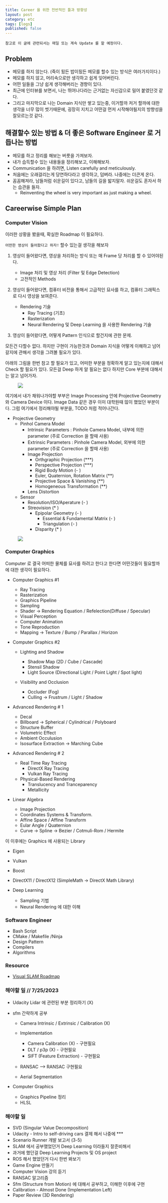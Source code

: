 ```yaml
---
title: Career 을 위한 전반적인 틀과 방향성
layout: post
category: etc
tags: [logs]
published: false
---
```


`참고로 이 글에 관련되서는 매일 또는 계속 Update 를 할 예정이다.`

## Problem

- 메모를 하지 않는다. (죽이 됬든 밥이됬든 메모를 할수 있는 방식은 여러가지이다.)
- 메모를 하지 않고, 머리속으로만 생각하고 쉽게 잊어버린다.
- 어떤 일들을 그냥 쉽게 생각해버리는 경향이 있다.
- 최근에 인터뷰를 보면서, 나는 뛰어나다라는 근거없는 자신감으로 밀어 붙였던것 같다.
- 그리고 마지막으로 나는 Domain 지식만 쌓고 있는중, 이거할까 저거 할까에 대한 생각을 너무 많이 썻기때문에, 굉장히 지치고 어떤걸 먼저 시작해야될지의 방향성을 잘모르는것 같다.

## 해결할수 있는 방법 & 더 좋은 Software Engineer 로 거듭나는 방법

- 메모를 하고 정리를 해보는 버릇을 가져보자.
- 내가 습득할수 있는 내용들을 정리해보고, 이해해보자.
- Communication 을 하려면, Listen carefully and meticulously.
- 처음에는 오래걸리는게 당연하다라고 생각하고, 덤벼라. 나중에는 더큰게 온다.
- 꼼꼼해져라, 남들처럼 쉬운길이 있다고, 남들의 길을 밟지말자. 쉬운길도 혼자서 하는 습관을 들자.
  - Reinventing the wheel is very important as just making a wheel.

## Careerwise Simple Plan

### Computer Vision

이러한 상황을 봤을때, 확실한 Roadmap 이 필요하다.

`어떤한 영상이 들어왔다고 하자!` 할수 있는걸 생각을 해보자

1. 영상이 들어왔다면, 영상을 처리하는 방식 또는 매 Frame 당 처리를 할 수 있어야된다.
   - Image 처리 및 영상 처리 (Filter 및 Edge Detection)
   - 고전적인 Methods

2. 영상이 들어왔다면, 컴퓨터 비전을 통해서 고급적인 묘사를 하고, 컴퓨터 그래픽스로 다시 영상을 보여준다.
   - Rendering 기술
     - Ray Tracing (기초)
     - Rasterization
     - Neural Rendering 및 Deep Learning 을 사용한 Rendering 기술

3. 영상이 들어왔다면, 어떻게 Pattern 인식으로 할건지에 관한 문제.

모든건 다할수 없다. 하지만 구현이 가능한것과 Domain 지식을 어떻게 이해하고 넘어갈지에 관해서 생각을 그려볼 필요가 있다.

아래의 그림을 한번 참고 할 필요가 있고, 어떠한 부분을 정확하게 알고 있는지에 대해서 Check 할 필요가 있다. 모든걸 Deep 하게 알 필요는 없다 하지만 Core 부분에 대해서는 알고 넘어가자.

<figure>
  <img src = "../../../assets/img/photo/6-21-2023/beginner.png">
</figure>

여기에서 내가 채워나가야할 부부은 Image Processing 안에 Projective Geometry 와 Camera Device 이다. Image Data 같은 경우 이미 대학원때 많이 했었던 부분이다. 그럼 여기에서 정리해야될 부분을, TODO 처럼 적어나간다.

- Projective Geometry
  - Pinhol Camera Model
    - Intrinsic Parameters : Pinhole Camera Model, 내부에 의한 parameter (주로 Correction 을 할때 사용)
    - Extrinsic Parameters : Pinhole Camera Model, 외부에 의한 parameter (주로 Correction 을 할때 사용)
    - Image Projection
      - Orthgraphic Projection              (***)
      - Perspective Projection              (***)
      - Rigid Body Motion                   (- )
      - Euler, Quaternion, Rotation Matrix  (**)
      - Projective Space & Vanishing        (**)
      - Homogeneous Transformation          (**)
    - Lens Distortion
  - Sensor
    - Resolution/ISO/Aperature              (- )
    - Streovision                           (* )
      - Epipolar Geometry                   (- )
        - Essential & Fundamental Matrix    (- )
        - Triangulation                     (- )
      - Disparity                           (* )

<figure>
  <img src = "../../../assets/img/photo/6-21-2023/getting-familiar.png">
</figure>

### Computer Graphics

Computer 로 결국 어떠한 물체를 묘사를 하려고 한다고 한다면 어떤것들이 필요할까에 대한 생각이 필요하다.

- Computer Graphics #1
  - Ray Tracing
  - Rasterization
  - Graphics Pipeline
  - Sampling
  - Shader -> Rendering Equation / Refelection(Diffuse / Specular)
  - Visual Perception
  - Computer Animation
  - Tone Reproduction
  - Mapping -> Texture / Bump / Parallax / Horizon

- Computer Graphics #2
  - Lighting and Shadow
    - Shadow Map (2D / Cube / Cascade)
    - Stensil Shadow
    - Light Source (Directional Light / Point Light / Spot light)

  - Visibility and Occlusion
    - Occluder (Fog)
    - Culling -> Frustrum / Light / Shadow

- Advanced Rendering # 1
  - Decal
  - Billboard -> Spherical / Cylindrical / Polyboard
  - Structure Buffer
  - Volumetric Effect
  - Ambient Occulusion
  - Isosurface Extraction -> Marching Cube

- Advanced Rendering # 2
  - Real Time Ray Tracing
    - DirectX Ray Tracing
    - Vulkan Ray Tracing
  - Physical-Based Rendering
    - Translucency and Tranceparency
    - Metallicity

- Linear Algebra
  - Image Projection
  - Coordinates Systems & Transform.
  - Affine Space / Affine Transform
  - Eular Angle / Quaternion
  - Curve -> Spline -> Bezier / Cotmuli-Rom / Hermite

이 이후에는 Graphics 에 사용되는 Library

- Eigen
- Vulkan
- Boost
- DirectX11 / DirectX12 (SimpleMath -> DirectX Math Library)

- Deep Learning
  - Sampling 기법
  - Neural Rendering 에 대한 이해

### Software Engineer

- Bash Script
- CMake / Makefile /Ninja
- Design Pattern
- Compilers
- Algorithms

### Resource
- [Visual SLAM Roadmap](https://github.com/changh95/visual-slam-roadmap/tree/main)

### 해야할 일 // 7/25/2023
- Udacity Lidar 에 관련된 부분 정리하기 (X)
- sfm 간략하게 공부
  - Camera Intrinsic / Extrinsic / Calibration (X)
  - Implementation
    - Camera Calibration (X) - 구현필요
    - DLT / p3p (X) - 구현필요
    - SIFT (Feature Extraction) - 구현필요
  
  - RANSAC --> RANSAC 구현필요
  - Aerial Segmentation

- Computer Graphics
  - Graphics Pipeline 정리
  - HLSL
  
### 해야할 일
- SVD (Singular Value Decomposition)
- Udacity - Intro to self-driving cars 결제 해서 나중에 ***
- Scenario Runner 개발 보고서 (3-5)
- SLAM 에서 공부했었던거 Deep Learning 이라들지 잘준비해서
- 과거에 했던걸 Deep Learning Projects 및 OS project
- ROS 해서 했었던거 다시 한번 봐보기
- Game Engine 만들기
- Computer Vision 강의 듣기
- RANSAC 알고리즘
- Sfm (Structure from Motion) 에 대해서 공부하고, 이해한 이후에 구현
- Calibration - Almost Done (Implementation Left)
- Paper Review (3D Rendering)

